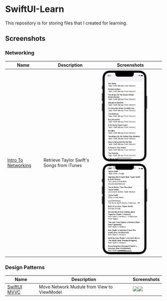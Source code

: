 # SwiftUI-Learn
This repository is for storing files that I created for learning.


## Screenshots

### Networking
|Name|Description|Screenshots|
|--|--|--|
|[Intro To Networking](Networking/IntroToNetworking)|Retrieve Taylor Swift's Songs from iTunes|<img src="Networking/IntroToNetworking/Screenshots/frame_1.png" width="150"/><img src="Networking/IntroToNetworking/Screenshots/frame_2.png" width="150"/>|

### Design Patterns
|Name|Description|Screenshots|
|--|--|--|
|[SwiftUI MVVC](DesignPattern/SwiftUI-MVVC)|Move Network Mudule from View to ViewModel|<img src="DesignPattern/SwiftUI-MVVC/Screenshots/frame_1.png" width="150"/><img src="DesignPattern/SwiftUI-MVVC/Screenshots/frame_2.png" width="150"/>|
